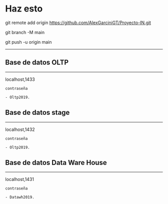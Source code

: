 # Haz esto

git remote add origin https://github.com/AlexGarciniGT/Proyecto-IN.git

git branch -M main

git push -u origin main

---

## Base de datos OLTP
---

localhost,1433

`contraseña`
    
    - Oltp2019.


## Base de datos stage
---

localhost,1432

`contraseña`
    
    - Oltp2019.


## Base de datos Data Ware House
---

localhost,1431

`contraseña`
    
    - Datawh2019.